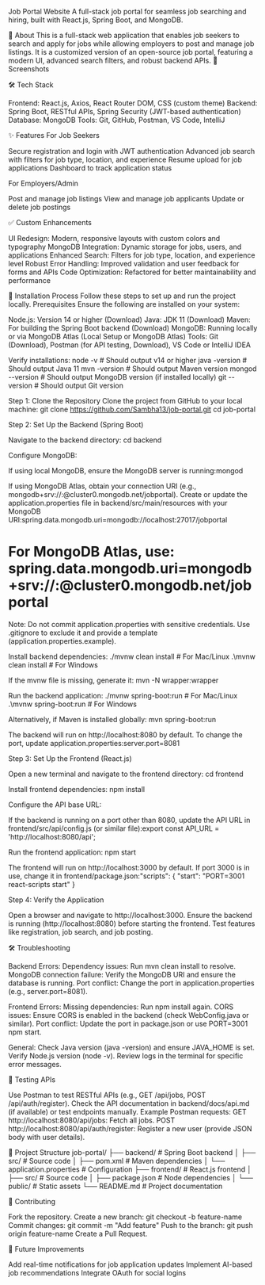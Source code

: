 Job Portal Website
A full-stack job portal for seamless job searching and hiring, built with React.js, Spring Boot, and MongoDB.

📖 About
This is a full-stack web application that enables job seekers to search and apply for jobs while allowing employers to post and manage job listings. It is a customized version of an open-source job portal, featuring a modern UI, advanced search filters, and robust backend APIs.
📸 Screenshots

🛠️ Tech Stack

Frontend: React.js, Axios, React Router DOM, CSS (custom theme)
Backend: Spring Boot, RESTful APIs, Spring Security (JWT-based authentication)
Database: MongoDB
Tools: Git, GitHub, Postman, VS Code, IntelliJ

✨ Features
For Job Seekers

Secure registration and login with JWT authentication
Advanced job search with filters for job type, location, and experience
Resume upload for job applications
Dashboard to track application status

For Employers/Admin

Post and manage job listings
View and manage job applicants
Update or delete job postings

✅ Custom Enhancements

UI Redesign: Modern, responsive layouts with custom colors and typography
MongoDB Integration: Dynamic storage for jobs, users, and applications
Enhanced Search: Filters for job type, location, and experience level
Robust Error Handling: Improved validation and user feedback for forms and APIs
Code Optimization: Refactored for better maintainability and performance

🚀 Installation Process
Follow these steps to set up and run the project locally.
Prerequisites
Ensure the following are installed on your system:

Node.js: Version 14 or higher (Download)
Java: JDK 11 (Download)
Maven: For building the Spring Boot backend (Download)
MongoDB: Running locally or via MongoDB Atlas (Local Setup or MongoDB Atlas)
Tools: Git (Download), Postman (for API testing, Download), VS Code or IntelliJ IDEA

Verify installations:
node -v          # Should output v14 or higher
java -version    # Should output Java 11
mvn -version     # Should output Maven version
mongod --version # Should output MongoDB version (if installed locally)
git --version    # Should output Git version

Step 1: Clone the Repository
Clone the project from GitHub to your local machine:
git clone https://github.com/Sambha13/job-portal.git
cd job-portal

Step 2: Set Up the Backend (Spring Boot)

Navigate to the backend directory:
cd backend


Configure MongoDB:

If using local MongoDB, ensure the MongoDB server is running:mongod


If using MongoDB Atlas, obtain your connection URI (e.g., mongodb+srv://<username>:<password>@cluster0.mongodb.net/jobportal).
Create or update the application.properties file in backend/src/main/resources with your MongoDB URI:spring.data.mongodb.uri=mongodb://localhost:27017/jobportal
# For MongoDB Atlas, use: spring.data.mongodb.uri=mongodb+srv://<username>:<password>@cluster0.mongodb.net/jobportal

Note: Do not commit application.properties with sensitive credentials. Use .gitignore to exclude it and provide a template (application.properties.example).


Install backend dependencies:
./mvnw clean install  # For Mac/Linux
.\mvnw clean install  # For Windows

If the mvnw file is missing, generate it:
mvn -N wrapper:wrapper


Run the backend application:
./mvnw spring-boot:run  # For Mac/Linux
.\mvnw spring-boot:run  # For Windows

Alternatively, if Maven is installed globally:
mvn spring-boot:run


The backend will run on http://localhost:8080 by default.
To change the port, update application.properties:server.port=8081





Step 3: Set Up the Frontend (React.js)

Open a new terminal and navigate to the frontend directory:
cd frontend


Install frontend dependencies:
npm install


Configure the API base URL:

If the backend is running on a port other than 8080, update the API URL in frontend/src/api/config.js (or similar file):export const API_URL = 'http://localhost:8080/api';




Run the frontend application:
npm start


The frontend will run on http://localhost:3000 by default.
If port 3000 is in use, change it in frontend/package.json:"scripts": {
  "start": "PORT=3001 react-scripts start"
}





Step 4: Verify the Application

Open a browser and navigate to http://localhost:3000.
Ensure the backend is running (http://localhost:8080) before starting the frontend.
Test features like registration, job search, and job posting.

🛠️ Troubleshooting

Backend Errors:
Dependency issues: Run mvn clean install to resolve.
MongoDB connection failure: Verify the MongoDB URI and ensure the database is running.
Port conflict: Change the port in application.properties (e.g., server.port=8081).


Frontend Errors:
Missing dependencies: Run npm install again.
CORS issues: Ensure CORS is enabled in the backend (check WebConfig.java or similar).
Port conflict: Update the port in package.json or use PORT=3001 npm start.


General:
Check Java version (java -version) and ensure JAVA_HOME is set.
Verify Node.js version (node -v).
Review logs in the terminal for specific error messages.



🧪 Testing APIs

Use Postman to test RESTful APIs (e.g., GET /api/jobs, POST /api/auth/register).
Check the API documentation in backend/docs/api.md (if available) or test endpoints manually.
Example Postman requests:
GET http://localhost:8080/api/jobs: Fetch all jobs.
POST http://localhost:8080/api/auth/register: Register a new user (provide JSON body with user details).



📂 Project Structure
job-portal/
├── backend/                  # Spring Boot backend
│   ├── src/                  # Source code
│   ├── pom.xml               # Maven dependencies
│   └── application.properties # Configuration
├── frontend/                 # React.js frontend
│   ├── src/                  # Source code
│   ├── package.json          # Node dependencies
│   └── public/               # Static assets
└── README.md                 # Project documentation

🤝 Contributing

Fork the repository.
Create a new branch: git checkout -b feature-name
Commit changes: git commit -m "Add feature"
Push to the branch: git push origin feature-name
Create a Pull Request.

🔮 Future Improvements

Add real-time notifications for job application updates
Implement AI-based job recommendations
Integrate OAuth for social logins
